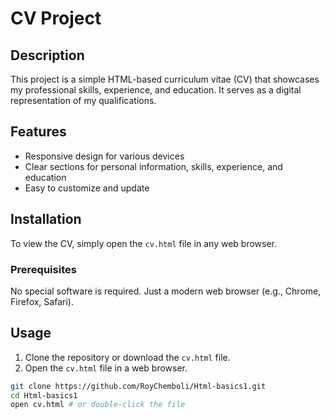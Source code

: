 # CV Project

## Description
This project is a simple HTML-based curriculum vitae (CV) that showcases my professional skills, experience, and education. It serves as a digital representation of my qualifications.

## Features
- Responsive design for various devices
- Clear sections for personal information, skills, experience, and education
- Easy to customize and update

## Installation
To view the CV, simply open the `cv.html` file in any web browser.

### Prerequisites
No special software is required. Just a modern web browser (e.g., Chrome, Firefox, Safari).

## Usage
1. Clone the repository or download the `cv.html` file.
2. Open the `cv.html` file in a web browser.

```bash
git clone https://github.com/RoyChemboli/Html-basics1.git
cd Html-basics1
open cv.html # or double-click the file
